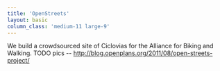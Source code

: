 ```yaml
---
title: 'OpenStreets'
layout: basic
column_class: 'medium-11 large-9'
---
```


We build a crowdsourced site of Ciclovias for the Alliance for Biking and Walking. TODO pics -- http://blog.openplans.org/2011/08/open-streets-project/